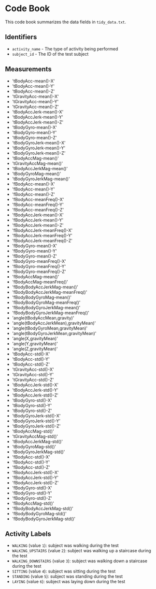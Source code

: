 # Code Book

This code book summarizes the data fields in `tidy_data.txt`.

## Identifiers

* `activity_name` - The type of activity being performed 
* `subject_id` - The ID of the test subject

## Measurements

* 'tBodyAcc-mean()-X'
* 'tBodyAcc-mean()-Y'
* 'tBodyAcc-mean()-Z'
* 'tGravityAcc-mean()-X'
* 'tGravityAcc-mean()-Y'
* 'tGravityAcc-mean()-Z'
* 'tBodyAccJerk-mean()-X'
* 'tBodyAccJerk-mean()-Y'
* 'tBodyAccJerk-mean()-Z'
* 'tBodyGyro-mean()-X'
* 'tBodyGyro-mean()-Y'
* 'tBodyGyro-mean()-Z'
* 'tBodyGyroJerk-mean()-X'
* 'tBodyGyroJerk-mean()-Y'
* 'tBodyGyroJerk-mean()-Z'
* 'tBodyAccMag-mean()'
* 'tGravityAccMag-mean()'
* 'tBodyAccJerkMag-mean()'
* 'tBodyGyroMag-mean()'
* 'tBodyGyroJerkMag-mean()'
* 'fBodyAcc-mean()-X'
* 'fBodyAcc-mean()-Y'
* 'fBodyAcc-mean()-Z'
* 'fBodyAcc-meanFreq()-X'
* 'fBodyAcc-meanFreq()-Y'
* 'fBodyAcc-meanFreq()-Z'
* 'fBodyAccJerk-mean()-X'
* 'fBodyAccJerk-mean()-Y'
* 'fBodyAccJerk-mean()-Z'
* 'fBodyAccJerk-meanFreq()-X'
* 'fBodyAccJerk-meanFreq()-Y'
* 'fBodyAccJerk-meanFreq()-Z'
* 'fBodyGyro-mean()-X'
* 'fBodyGyro-mean()-Y'
* 'fBodyGyro-mean()-Z'
* 'fBodyGyro-meanFreq()-X'
* 'fBodyGyro-meanFreq()-Y'
* 'fBodyGyro-meanFreq()-Z'
* 'fBodyAccMag-mean()'
* 'fBodyAccMag-meanFreq()'
* 'fBodyBodyAccJerkMag-mean()'
* 'fBodyBodyAccJerkMag-meanFreq()'
* 'fBodyBodyGyroMag-mean()'
* 'fBodyBodyGyroMag-meanFreq()'
* 'fBodyBodyGyroJerkMag-mean()'
* 'fBodyBodyGyroJerkMag-meanFreq()'
* 'angle(tBodyAccMean,gravity)'
* 'angle(tBodyAccJerkMean),gravityMean)'
* 'angle(tBodyGyroMean,gravityMean)'
* 'angle(tBodyGyroJerkMean,gravityMean)'
* 'angle(X,gravityMean)'
* 'angle(Y,gravityMean)'
* 'angle(Z,gravityMean)'
* 'tBodyAcc-std()-X'
* 'tBodyAcc-std()-Y'
* 'tBodyAcc-std()-Z'
* 'tGravityAcc-std()-X'
* 'tGravityAcc-std()-Y'
* 'tGravityAcc-std()-Z'
* 'tBodyAccJerk-std()-X'
* 'tBodyAccJerk-std()-Y'
* 'tBodyAccJerk-std()-Z'
* 'tBodyGyro-std()-X'
* 'tBodyGyro-std()-Y'
* 'tBodyGyro-std()-Z'
* 'tBodyGyroJerk-std()-X'
* 'tBodyGyroJerk-std()-Y'
* 'tBodyGyroJerk-std()-Z'
* 'tBodyAccMag-std()'
* 'tGravityAccMag-std()'
* 'tBodyAccJerkMag-std()'
* 'tBodyGyroMag-std()'
* 'tBodyGyroJerkMag-std()'
* 'fBodyAcc-std()-X'
* 'fBodyAcc-std()-Y'
* 'fBodyAcc-std()-Z'
* 'fBodyAccJerk-std()-X'
* 'fBodyAccJerk-std()-Y'
* 'fBodyAccJerk-std()-Z'
* 'fBodyGyro-std()-X'
* 'fBodyGyro-std()-Y'
* 'fBodyGyro-std()-Z'
* 'fBodyAccMag-std()'
* 'fBodyBodyAccJerkMag-std()'
* 'fBodyBodyGyroMag-std()'
* 'fBodyBodyGyroJerkMag-std()'

## Activity Labels

* `WALKING` (value `1`): subject was walking during the test
* `WALKING_UPSTAIRS` (value `2`): subject was walking up a staircase during the test
* `WALKING_DOWNSTAIRS` (value `3`): subject was walking down a staircase during the test
* `SITTING` (value `4`): subject was sitting during the test
* `STANDING` (value `5`): subject was standing during the test
* `LAYING` (value `6`): subject was laying down during the test

